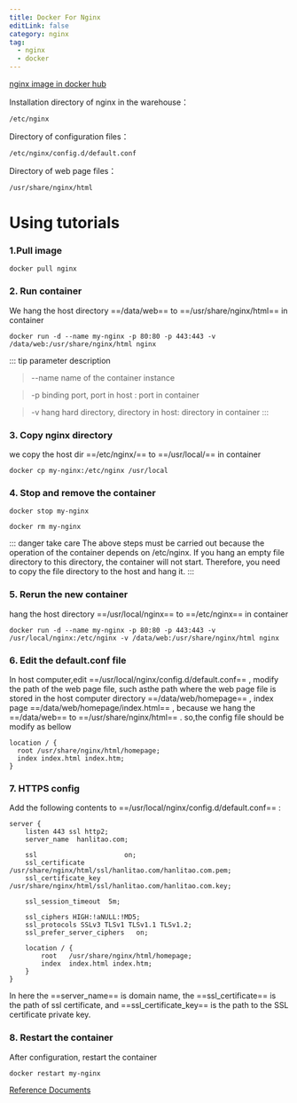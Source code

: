 ```yaml
---
title: Docker For Nginx
editLink: false
category: nginx
tag:
  - nginx
  - docker
---
```


[nginx image in docker hub](https://hub.docker.com/_/nginx)

Installation directory of nginx in the warehouse：
```shell
/etc/nginx
```

Directory of configuration files：
```shell
/etc/nginx/config.d/default.conf
```

Directory of web page files：
```shell
/usr/share/nginx/html
```

# Using tutorials

### 1.Pull image

```shell
docker pull nginx
```

### 2. Run container

We hang the host directory ==/data/web== to ==/usr/share/nginx/html== in container 

```shell
docker run -d --name my-nginx -p 80:80 -p 443:443 -v /data/web:/usr/share/nginx/html nginx
```
::: tip parameter description
> --name  name of the container instance

> -p binding port, port in host : port in container

> -v hang hard directory, directory in host: directory in container
:::

### 3. Copy nginx directory

we copy the host dir ==/etc/nginx/== to  ==/usr/local/== in container
```shell
docker cp my-nginx:/etc/nginx /usr/local
```
### 4. Stop and remove the container

```shell
docker stop my-nginx

docker rm my-nginx
```

::: danger take care
The above steps must be carried out because the operation of the container depends on /etc/nginx. If you hang an empty file directory to this directory, the container will not start. Therefore, you need to copy the file directory to the host and hang it.
:::

### 5. Rerun the new container

hang the host directory ==/usr/local/nginx== to ==/etc/nginx== in container
```shell
docker run -d --name my-nginx -p 80:80 -p 443:443 -v /usr/local/nginx:/etc/nginx -v /data/web:/usr/share/nginx/html nginx
```

### 6. Edit the default.conf file

In host computer,edit ==/usr/local/nginx/config.d/default.conf== , modify the path of the web page file, such asthe path where the web page file is stored in the host computer directory ==/data/web/homepage== , index page ==/data/web/homepage/index.html== , because we hang the  ==/data/web== to ==/usr/share/nginx/html== . so,the config file should be modify as bellow

```shell
location / {
  root /usr/share/nginx/html/homepage;
  index index.html index.htm;
}
```

### 7. HTTPS config
Add the following contents to  ==/usr/local/nginx/config.d/default.conf== :
```shell
server {
    listen 443 ssl http2;
    server_name  hanlitao.com;

    ssl                      on;
    ssl_certificate          /usr/share/nginx/html/ssl/hanlitao.com/hanlitao.com.pem;
    ssl_certificate_key      /usr/share/nginx/html/ssl/hanlitao.com/hanlitao.com.key;

    ssl_session_timeout  5m;

    ssl_ciphers HIGH:!aNULL:!MD5;
    ssl_protocols SSLv3 TLSv1 TLSv1.1 TLSv1.2;
    ssl_prefer_server_ciphers   on;

    location / {
        root   /usr/share/nginx/html/homepage;
        index  index.html index.htm;
    }
}
```


In here the ==server_name== is domain name, the ==ssl_certificate== is the path of ssl certificate, and ==ssl_certificate_key== is the path to the SSL certificate private key. 
### 8. Restart the container
After configuration, restart the container
```shell
docker restart my-nginx
```



[Reference Documents](https://blog.csdn.net/sculpta/article/details/107498446)